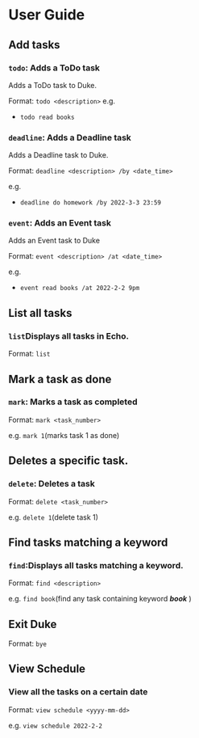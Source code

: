 # User Guide

## Add tasks

### `todo`: Adds a ToDo task

Adds a ToDo task to Duke.

Format:
`todo <description>`
e.g.
- `todo read books`

### `deadline`: Adds a Deadline task

Adds a Deadline task to Duke.

Format:
`deadline <description> /by <date_time>`

e.g.
- `deadline do homework /by 2022-3-3 23:59`

### `event`: Adds an Event task

Adds an Event task to Duke

Format: `event <description> /at <date_time>`

e.g.
- `event read books /at 2022-2-2 9pm`

## List all tasks

### `list`Displays all tasks in Echo.

Format:
`list`

## Mark a task as done

### `mark`: Marks a task as completed


Format: `mark <task_number>`

e.g. `mark 1`(marks task 1 as done)
## Deletes a specific task.

### `delete`: Deletes a task

Format: `delete <task_number>`

e.g. `delete 1`(delete task 1)


##  Find tasks matching a keyword

### `find`:Displays all tasks matching a keyword.

Format: `find <description>`

e.g. `find book`(find any task containing keyword _**book**_ )

## Exit Duke

Format: `bye`

## View Schedule

### View all the tasks on a certain date

Format: `view schedule <yyyy-mm-dd>`

e.g. `view schedule 2022-2-2`
